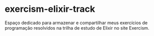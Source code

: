 # exercism-elixir-track
Espaço dedicado para armazenar e compartilhar meus exercícios de programação resolvidos na trilha de estudo de Elixir no site Exercism.
